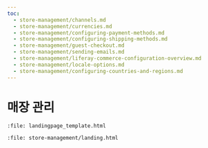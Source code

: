 ```yaml
---
toc:
  - store-management/channels.md
  - store-management/currencies.md
  - store-management/configuring-payment-methods.md
  - store-management/configuring-shipping-methods.md
  - store-management/guest-checkout.md
  - store-management/sending-emails.md
  - store-management/liferay-commerce-configuration-overview.md
  - store-management/locale-options.md
  - store-management/configuring-countries-and-regions.md
---
```

# 매장 관리

```{raw} html
:file: landingpage_template.html
```

```{raw} html
:file: store-management/landing.html
```
